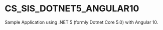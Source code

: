 # CS_SIS_DOTNET5_ANGULAR10

Sample Application using .NET 5 (formly Dotnet Core 5.0) with Angular 10.

